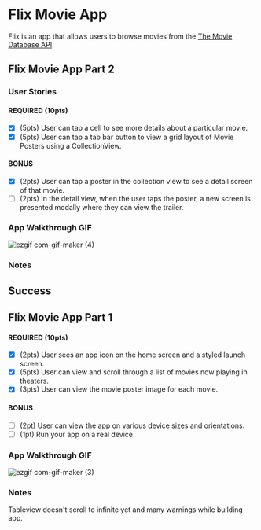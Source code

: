 # Flix Movie App

Flix is an app that allows users to browse movies from the [The Movie Database API](http://docs.themoviedb.apiary.io/#).

## Flix Movie App Part 2

### User Stories

#### REQUIRED (10pts)
- [x] (5pts) User can tap a cell to see more details about a particular movie.
- [x] (5pts) User can tap a tab bar button to view a grid layout of Movie Posters using a CollectionView.

#### BONUS
- [x] (2pts) User can tap a poster in the collection view to see a detail screen of that movie.
- [ ] (2pts) In the detail view, when the user taps the poster, a new screen is presented modally where they can view the trailer.

### App Walkthrough GIF

![ezgif com-gif-maker (4)](https://user-images.githubusercontent.com/62211880/133953213-80db2d02-97ed-4afe-8559-4f9bd8361ff4.gif)



### Notes
Success
---

## Flix Movie App Part 1


#### REQUIRED (10pts)
- [x] (2pts) User sees an app icon on the home screen and a styled launch screen.
- [x] (5pts) User can view and scroll through a list of movies now playing in theaters.
- [x] (3pts) User can view the movie poster image for each movie.

#### BONUS
- [ ] (2pt) User can view the app on various device sizes and orientations.
- [ ] (1pt) Run your app on a real device.

### App Walkthrough GIF



![ezgif com-gif-maker (3)](https://user-images.githubusercontent.com/62211880/132142198-cadb1d0e-291e-44a3-a470-165dafc506cf.gif)






### Notes
Tableview doesn't scroll to infinite yet and many warnings while building app. 
